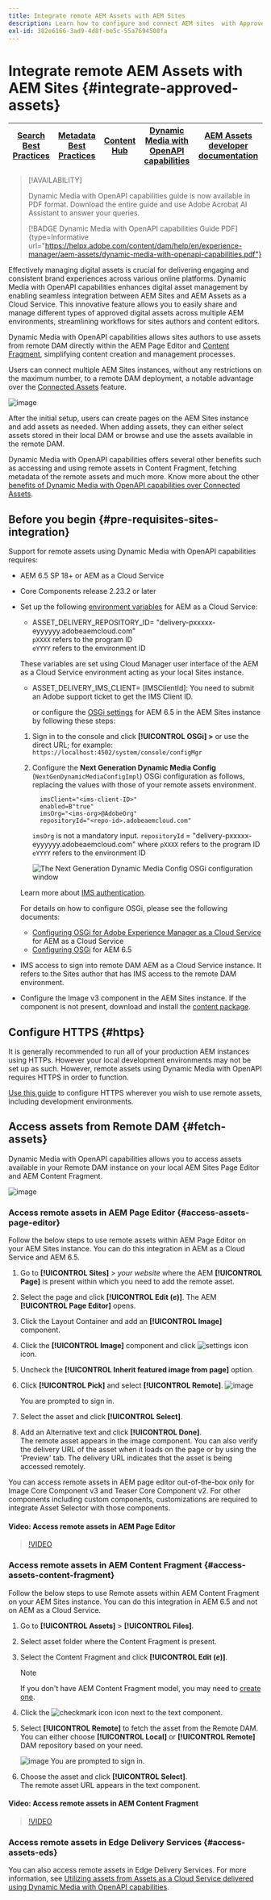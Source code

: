 ```yaml
---
title: Integrate remote AEM Assets with AEM Sites
description: Learn how to configure and connect AEM sites  with Approved AEM Assets.
exl-id: 382e6166-3ad9-4d8f-be5c-55a7694508fa
---
```

# Integrate remote AEM Assets with AEM Sites  {#integrate-approved-assets}

| [Search Best Practices](/help/assets/search-best-practices.md) |[Metadata Best Practices](/help/assets/metadata-best-practices.md)|[Content Hub](/help/assets/product-overview.md)|[Dynamic Media with OpenAPI capabilities](/help/assets/dynamic-media-open-apis-overview.md)|[AEM Assets developer documentation](https://developer.adobe.com/experience-cloud/experience-manager-apis/)|
| ------------- | --------------------------- |---------|----|-----|

>[!AVAILABILITY]
>
>Dynamic Media with OpenAPI capabilities guide is now available in PDF format. Download the entire guide and use Adobe Acrobat AI Assistant to answer your queries. 
>
>[!BADGE Dynamic Media with OpenAPI capabilities Guide PDF]{type=Informative url="https://helpx.adobe.com/content/dam/help/en/experience-manager/aem-assets/dynamic-media-with-openapi-capabilities.pdf"}

Effectively managing digital assets is crucial for delivering engaging and consistent brand experiences across various online platforms. Dynamic Media with OpenAPI capabilities enhances digital asset management by enabling seamless integration between AEM Sites and AEM Assets as a Cloud Service. This innovative feature allows you to easily share and manage different types of approved digital assets across multiple AEM environments, streamlining workflows for sites authors and content editors.

Dynamic Media with OpenAPI capabilities allows sites authors to use assets from remote DAM directly within the AEM Page Editor and [Content Fragment](https://experienceleague.adobe.com/docs/experience-manager-65/content/assets/content-fragments/content-fragments.html), simplifying content creation and management processes.

Users can connect multiple AEM Sites instances, without any restrictions on the maximum number, to a remote DAM deployment, a notable advantage over the [Connected Assets](use-assets-across-connected-assets-instances.md) feature.

 ![image](/help/assets/assets/connected-assets-rdam.png)

After the initial setup, users can create pages on the AEM Sites instance and add assets as needed. When adding assets, they can either select assets stored in their local DAM or browse and use the assets available in the remote DAM.

Dynamic Media with OpenAPI capabilities offers several other benefits such as accessing and using remote assets in Content Fragment, fetching metadata of the remote assets and much more. Know more about the other [benefits of Dynamic Media with OpenAPI capabilities over Connected Assets](/help/assets/dynamic-media-open-apis-faqs.md). 

## Before you begin {#pre-requisites-sites-integration}

Support for remote assets using Dynamic Media with OpenAPI capabilities requires:

* AEM 6.5 SP 18+ or AEM as a Cloud Service

* Core Components release 2.23.2 or later

* Set up the following [environment variables](/help/implementing/cloud-manager/environment-variables.md#add-variables) for AEM as a Cloud Service:

    * ASSET_DELIVERY_REPOSITORY_ID= "delivery-pxxxxx-eyyyyyy.adobeaemcloud.com" <br>
    `pXXXX` refers to the program ID <br>
    `eYYYY` refers to the environment ID

    These variables are set using Cloud Manager user interface of the AEM as a Cloud Service environment acting as your local Sites instance. 

    * ASSET_DELIVERY_IMS_CLIENT= [IMSClientId]: You need to submit an Adobe support ticket to get the IMS Client ID.

      or configure the [OSGi settings](https://experienceleague.adobe.com/docs/experience-manager-65/content/implementing/deploying/configuring/configuring-osgi.html) for AEM 6.5 in the AEM Sites instance by following these steps:
    
    1. Sign in to the console and click **[!UICONTROL OSGi] >** or
    use the direct URL; for example: `https://localhost:4502/system/console/configMgr`

    1. Configure the **Next Generation Dynamic Media Config** (`NextGenDynamicMediaConfigImpl`) OSGi configuration as follows, replacing the values with those of your remote assets environment.

       ```text
         imsClient="<ims-client-ID>"
         enabled=B"true"
         imsOrg="<ims-org>@AdobeOrg"
         repositoryId="<repo-id>.adobeaemcloud.com"
       ```

       `imsOrg` is not a mandatory input.
       `repositoryId` = "delivery-pxxxxx-eyyyyyy.adobeaemcloud.com" 
        where `pXXXX` refers to the program ID 
        `eYYYY` refers to the environment ID

       ![The Next Generation Dynamic Media Config OSGi configuration window](/help/assets/assets/remote-assets-osgi.png)

    Learn more about [IMS authentication](https://experienceleague.adobe.com/docs/experience-manager-65/content/security/ims-config-and-admin-console.html).

    For details on how to configure OSGi, please see the following documents:

   * [Configuring OSGi for Adobe Experience Manager as a Cloud Service](https://experienceleague.adobe.com/docs/experience-manager-cloud-service/content/implementing/deploying/configuring-osgi.html) for AEM as a Cloud Service
   * [Configuring OSGi](https://experienceleague.adobe.com/docs/experience-manager-65/deploying/configuring/configuring-osgi.html) for AEM 6.5

* IMS access to sign into remote DAM AEM as a Cloud Service instance. It refers to the Sites author that has IMS access to the remote DAM environment.

* Configure the Image v3 component in the AEM Sites instance. If the component is not present, download and install the [content package](https://github.com/adobe/aem-core-wcm-components/releases/tag/core.wcm.components.reactor-2.23.0).

## Configure HTTPS {#https}

It is generally recommended to run all of your production AEM instances using HTTPs. However your local development environments may not be set up as such. However, remote assets using Dynamic Media with OpenAPI requires HTTPS in order to function.

[Use this guide](https://experienceleague.adobe.com/docs/experience-manager-learn/foundation/security/use-the-ssl-wizard.html) to configure HTTPS wherever you wish to use remote assets, including development environments.

## Access assets from Remote DAM {#fetch-assets}

Dynamic Media with OpenAPI capabilities allows you to access assets available in your Remote DAM instance on your local AEM Sites Page Editor and AEM Content Fragment.

![image](/help/assets/assets/open-APIs.png)

### Access remote assets in AEM Page Editor {#access-assets-page-editor}

Follow the below steps to use remote assets within AEM Page Editor on your AEM Sites instance. You can do this integration in AEM as a Cloud Service and AEM 6.5.

1. Go to **[!UICONTROL Sites]** > _your website_ where the AEM **[!UICONTROL Page]** is present within which you need to add the remote asset.
1. Select the page and click **[!UICONTROL Edit (_e_)]**. The AEM **[!UICONTROL Page Editor]** opens.
1. Click the Layout Container and add an **[!UICONTROL Image]** component.   
1. Click the **[!UICONTROL Image]** component and click ![settings icon](/help/assets/assets/do-not-localize/settings-icon.svg) icon.
1. Uncheck the **[!UICONTROL Inherit featured image from page]** option. 
1. Click **[!UICONTROL Pick]** and select **[!UICONTROL Remote]**.
    ![image](/help/assets/assets/uncheck-inherit-option.jpg)

    You are prompted to sign in.
1. Select the asset and click **[!UICONTROL Select]**.
1. Add an Alternative text and click **[!UICONTROL Done]**.
<br> The remote asset appears in the image component. You can also verify the delivery URL of the asset when it loads on the page or by using the 'Preview' tab. The delivery URL indicates that the asset is being accessed remotely.

You can access remote assets in AEM page editor out-of-the-box only for Image Core Component v3 and Teaser Core Component v2. For other components including custom components, customizations are required to integrate Asset Selector with those components.

#### Video: Access remote assets in AEM Page Editor

>[!VIDEO](https://video.tv.adobe.com/v/3427666)

### Access remote assets in AEM Content Fragment {#access-assets-content-fragment}

Follow the below steps to use Remote assets within AEM Content Fragment on your AEM Sites instance. You can do this integration in AEM 6.5 and not on AEM as a Cloud Service.

1. Go to **[!UICONTROL Assets]** > **[!UICONTROL Files]**.
1. Select asset folder where the Content Fragment is present.
1. Select the Content Fragment and click **[!UICONTROL Edit (_e_)]**. 

    >[!NOTE]
    >
    >If you don't have AEM Content Fragment model, you may need to [create one](https://experienceleague.adobe.com/docs/experience-manager-65/content/assets/content-fragments/content-fragments-models.html?lang=en).
    
1. Click the ![checkmark icon](/help/assets/assets/do-not-localize/checkmark-icon.svg) icon next to the text component.
1. Select **[!UICONTROL Remote]** to fetch the asset from the Remote DAM. <br>
You can either choose **[!UICONTROL Local]** or **[!UICONTROL Remote]** DAM repository based on your need. 
    
    ![image](/help/assets/assets/cf-pick.jpg)
    You are prompted to sign in.
1. Choose the asset and click **[!UICONTROL Select]**.
<br> The remote asset URL appears in the text component.

#### Video: Access remote assets in AEM Content Fragment

>[!VIDEO](https://video.tv.adobe.com/v/3427667)

### Access remote assets in Edge Delivery Services {#access-assets-eds}

You can also access remote assets in Edge Delivery Services. For more information, see [Utilizing assets from Assets as a Cloud Service delivered using Dynamic Media with OpenAPI capabilities](https://www.aem.live/docs/aem-assets-sidekick-plugin#utilizing-assets-from-assets-cloud-services-delivered-via-dynamic-media-with-openapi).
